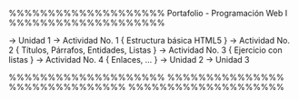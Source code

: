 %%%%%%%%%%%%%%%%%%%% Portafolio - Programación Web I %%%%%%%%%%%%%%%%%%%%

 → Unidad 1
   → Actividad No. 1 { Estructura básica HTML5 }
   → Actividad No. 2 { Títulos, Párrafos, Entidades, Listas }
   → Actividad No. 3 { Ejercicio con listas }
   → Actividad No. 4 { Enlaces, ... }
 → Unidad 2
 → Unidad 3

%%%%%%%%%%%%%%%%%%%% %%%%%%%%%%%%%%% %%%%%%%%%%%%%%% %%%%%%%%%%%%%%%%%%%%
